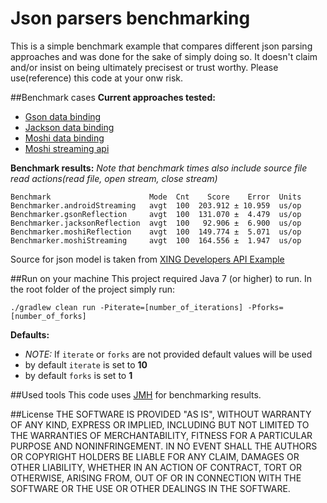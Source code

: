 # Json parsers benchmarking
This is a simple benchmark example that compares different json parsing approaches and was done for the sake
of simply doing so. It doesn't claim and/or insist on being ultimately precisest or trust worthy.
Please use(reference) this code at your onw risk.

##Benchmark cases
**Current approaches tested:**
- [Gson data binding][gson]
- [Jackson data binding][jackson]
- [Moshi data binding][moshi]
- [Moshi streaming api][moshi]

**Benchmark results:**
*Note that benchmark times also include source file read actions(read file, open stream, close stream)*
```
Benchmark                      Mode  Cnt    Score    Error  Units
Benchmarker.androidStreaming   avgt  100  203.912 ± 10.959  us/op
Benchmarker.gsonReflection     avgt  100  131.070 ±  4.479  us/op
Benchmarker.jacksonReflection  avgt  100   92.906 ±  6.900  us/op
Benchmarker.moshiReflection    avgt  100  149.774 ±  5.071  us/op
Benchmarker.moshiStreaming     avgt  100  164.556 ±  1.947  us/op
```

Source for json model is taken from [XING Developers API Example][xingdev]

##Run on your machine
This project required Java 7 (or higher) to run. In the root folder of the project simply run:

```
./gradlew clean run -Piterate=[number_of_iterations] -Pforks=[number_of_forks]
```

**Defaults:**
- _NOTE:_ If `iterate` or `forks` are not provided default values will be used
- by default `iterate` is set to **10**
- by default `forks` is set to **1**


##Used tools
This code uses [JMH][jmh] for benchmarking results. 

##License
    THE SOFTWARE IS PROVIDED "AS IS", WITHOUT WARRANTY OF ANY KIND, EXPRESS OR IMPLIED, INCLUDING BUT NOT LIMITED
    TO THE WARRANTIES OF MERCHANTABILITY, FITNESS FOR A PARTICULAR PURPOSE AND NONINFRINGEMENT. IN NO EVENT SHALL
    THE AUTHORS OR COPYRIGHT HOLDERS BE LIABLE FOR ANY CLAIM, DAMAGES OR OTHER LIABILITY, WHETHER IN AN ACTION
    OF CONTRACT, TORT OR OTHERWISE, ARISING FROM, OUT OF OR IN CONNECTION WITH THE SOFTWARE OR THE USE OR
    OTHER DEALINGS IN THE SOFTWARE.

[gson]: https://github.com/google/gson
[jackson]: https://github.com/FasterXML/jackson
[moshi]: https://github.com/square/moshi
[xingdev]: https://dev.xing.com/docs/resources
[jmh]: http://openjdk.java.net/projects/code-tools/jmh/